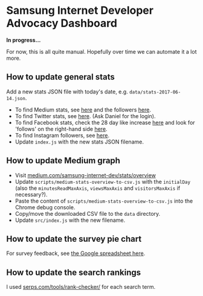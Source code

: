 # Samsung Internet Developer Advocacy Dashboard

**In progress...** 

For now, this is all quite manual. Hopefully over time we can automate it a lot more.

## How to update general stats

Add a new stats JSON file with today's date, e.g. `data/stats-2017-06-14.json`.

* To find Medium stats, see [here](https://medium.com/samsung-internet-dev/stats/overview) and the followers [here](https://medium.com/samsung-internet-dev/latest).
* To find Twitter stats, see [here](https://analytics.twitter.com). (Ask Daniel for the login).
* To find Facebook stats, check the 28 day like increase [here](https://www.facebook.com/samsunginternet/insights/) and look for 'follows' on the right-hand side [here](https://www.facebook.com/samsunginternet).
* To find Instagram followers, see [here](https://www.instagram.com/samsunginternet/).
* Update `index.js` with the new stats JSON filename.

## How to update Medium graph

* Visit [medium.com/samsung-internet-dev/stats/overview](https://medium.com/samsung-internet-dev/stats/overview)
* Update `scripts/medium-stats-overview-to-csv.js` with the `initialDay` (also the `minutesReadMaxAxis`, `viewsMaxAxis` and `visitorsMaxAxis` if necessary?).
* Paste the content of `scripts/medium-stats-overview-to-csv.js` into the Chrome debug console.
* Copy/move the downloaded CSV file to the `data` directory.
* Update `src/index.js` with the new filename.

## How to update the survey pie chart

For survey feedback, see [the Google spreadsheet here](https://docs.google.com/spreadsheets/d/1SxnLKkhqOPZPCEYzX0S0WVPaNN6Hs5vFhOi4Py8bLHs/edit#gid=2048114756).

## How to update the search rankings

I used [serps.com/tools/rank-checker/](https://serps.com/tools/rank-checker/) for each search term.
